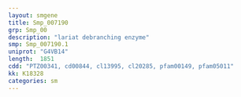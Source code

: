 ```yaml
---
layout: smgene
title: Smp_007190
grp: Smp_00
description: "lariat debranching enzyme"
smp: Smp_007190.1
uniprot: "G4VB14"
length:  1851
cdd: "PTZ00341, cd00844, cl13995, cl20285, pfam00149, pfam05011"
kk: K18328
categories: sm
---
```


